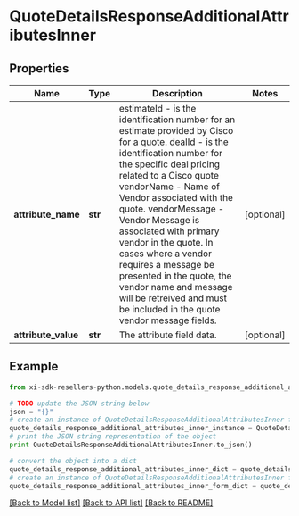 # QuoteDetailsResponseAdditionalAttributesInner


## Properties

Name | Type | Description | Notes
------------ | ------------- | ------------- | -------------
**attribute_name** | **str** | estimateId - is the identification number for an estimate provided by Cisco for a quote.  dealId - is the identification number for the specific deal pricing related to a Cisco quote  vendorName - Name of Vendor associated with the quote.  vendorMessage - Vendor Message is associated with primary vendor in the quote.  In cases where a vendor requires a message be presented in the quote, the vendor name and message will be retreived and must be included in the quote vendor message fields. | [optional] 
**attribute_value** | **str** | The attribute field data. | [optional] 

## Example

```python
from xi-sdk-resellers-python.models.quote_details_response_additional_attributes_inner import QuoteDetailsResponseAdditionalAttributesInner

# TODO update the JSON string below
json = "{}"
# create an instance of QuoteDetailsResponseAdditionalAttributesInner from a JSON string
quote_details_response_additional_attributes_inner_instance = QuoteDetailsResponseAdditionalAttributesInner.from_json(json)
# print the JSON string representation of the object
print QuoteDetailsResponseAdditionalAttributesInner.to_json()

# convert the object into a dict
quote_details_response_additional_attributes_inner_dict = quote_details_response_additional_attributes_inner_instance.to_dict()
# create an instance of QuoteDetailsResponseAdditionalAttributesInner from a dict
quote_details_response_additional_attributes_inner_form_dict = quote_details_response_additional_attributes_inner.from_dict(quote_details_response_additional_attributes_inner_dict)
```
[[Back to Model list]](../README.md#documentation-for-models) [[Back to API list]](../README.md#documentation-for-api-endpoints) [[Back to README]](../README.md)


